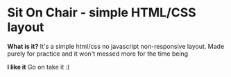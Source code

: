Sit On Chair - simple HTML/CSS layout
==============

**What is it?**
It's a simple html/css no javascript non-responsive layout.
Made purely for practice and it won't messed more for the time being

**I like it**
Go on take it :)
